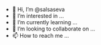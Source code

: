 - 👋 Hi, I’m @salsaseva
- 👀 I’m interested in ...
- 🌱 I’m currently learning ...
- 💞️ I’m looking to collaborate on ...
- 📫 How to reach me ...

<!---
salsaseva/salsaseva is a ✨ special ✨ repository because its `README.md` (this file) appears on your GitHub profile.
You can click the Preview link to take a look at your changes.
--->
